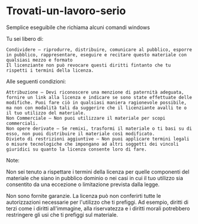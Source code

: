 # Trovati-un-lavoro-serio
Semplice eseguibile che richiama alcuni comandi windows

Tu sei libero di:

    Condividere — riprodurre, distribuire, comunicare al pubblico, esporre in pubblico, rappresentare, eseguire e recitare questo materiale con qualsiasi mezzo e formato
    Il licenziante non può revocare questi diritti fintanto che tu rispetti i termini della licenza.

Alle seguenti condizioni:

    Attribuzione — Devi riconoscere una menzione di paternità adeguata, fornire un link alla licenza e indicare se sono state effettuate delle modifiche. Puoi fare ciò in qualsiasi maniera ragionevole possibile, ma non con modalità tali da suggerire che il licenziante avalli te o il tuo utilizzo del materiale.
    Non Commerciale — Non puoi utilizzare il materiale per scopi commerciali.
    Non opere derivate — Se remixi, trasformi il materiale o ti basi su di esso, non puoi distribuire il materiale così modificato.
    Divieto di restrizioni aggiuntive — Non puoi applicare termini legali o misure tecnologiche che impongano ad altri soggetti dei vincoli giuridici su quanto la licenza consente loro di fare.

Note:

Non sei tenuto a rispettare i termini della licenza per quelle componenti del materiale che siano in pubblico dominio o nei casi in cui il tuo utilizzo sia consentito da una eccezione o limitazione prevista dalla legge.

Non sono fornite garanzie. La licenza può non conferirti tutte le autorizzazioni necessarie per l'utilizzo che ti prefiggi. Ad esempio, diritti di terzi come i diritti all'immagine, alla riservatezza e i diritti morali potrebbero restringere gli usi che ti prefiggi sul materiale.
